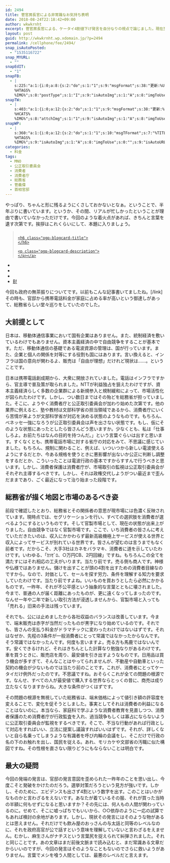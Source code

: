 ```yaml
---
id: 2494
title: 菅官房長官による非常識なお気持ち表明
date: 2018-08-24T22:18:42+09:00
author: wkwkrnht
excerpt: 菅官房長官による、ケータイ4割値下げ発言を自分なりの視点で論じました。現在至るまでの経緯も復習しつつ、政府が今までしてきた愚行を斬り捨てます。
layout: post
guid: http://wkwkrnht.wp.xdomain.jp/?p=2494
permalink: /cellphone/fee/2494/
snap_isAutoPosted:
  - "1535116722"
snap_MYURL:
  - ""
snapEdIT:
  - "1"
snapFB:
  - |
    s:225:"a:1:{i:0;a:8:{s:2:"do";s:1:"1";s:9:"msgFormat";s:38:"更新:%URL% - %TITLE%
    %HTAGS%
    %IMG%";s:8:"postType";s:1:"I";s:9:"isAutoImg";s:1:"A";s:8:"imgToUse";s:0:"";s:9:"isAutoURL";s:1:"A";s:8:"urlToUse";s:0:"";s:4:"doFB";i:0;}}";
snapTW:
  - |
    s:403:"a:1:{i:0;a:12:{s:2:"do";s:1:"1";s:9:"msgFormat";s:38:"更新:%TITLE% - %URL%
    %HCATS%
    %IMG%";s:8:"attchImg";s:1:"1";s:9:"isAutoImg";s:1:"A";s:8:"imgToUse";s:0:"";s:9:"isAutoURL";s:1:"A";s:8:"urlToUse";s:0:"";s:4:"doTW";i:0;s:8:"isPosted";s:1:"1";s:4:"pgID";s:19:"1032980672225243140";s:7:"postURL";s:55:"https://twitter.com/wkwkrnht/status/1032980672225243140";s:5:"pDate";s:19:"2018-08-24 13:19:18";}}";
snapWP:
  - |
    s:360:"a:1:{i:0;a:12:{s:2:"do";s:1:"1";s:10:"msgTFormat";s:7:"%TITLE%";s:9:"msgFormat";s:21:"%URL%
    %HTAGS%
    %IMG%";s:9:"isAutoImg";s:1:"A";s:8:"imgToUse";s:0:"";s:9:"isAutoURL";s:1:"A";s:8:"urlToUse";s:0:"";s:4:"doWP";i:0;s:8:"isPosted";s:1:"1";s:4:"pgID";s:3:"840";s:7:"postURL";s:37:"https://wkwkrnht.wordpress.com/?p=840";s:5:"pDate";s:19:"2018-08-24 13:19:18";}}";
categories:
  - 料金
tags:
  - MNO
  - 公正取引委員会
  - 消費者
  - 消費者庁
  - 総務省
  - 菅義偉
  - 首相官邸
---
```

やっぱり、ちゃんと形に残るようにくさしておかないとなぁ。ということで、半年ぶりに書いています。というか、その間、リアルが忙しかったということが理由で書いていなかっただけです。今回のような着火点があれば、きちんと言葉を遺す次第です。挨拶はこれくらいにして、本題に入りましょう。

<div class="ogp-blogcard">
  <blockquote cite="https://www3.nhk.or.jp/news/html/20180821/k10011584591000.html">
    <img class="ogp-blogcard-img" src="" /> <a href="https://www3.nhk.or.jp/news/html/20180821/k10011584591000.html" target="_blank" rel="noopener" tabindex="0" title="" class="ogp-blogcard-info"> 
    
    <h6 class="ogp-blogcard-title">
    </h6>
    
    <p class="ogp-blogcard-description">
    </p></a>
  </blockquote>
  
  <ul class="ogp-blogcard-share">
    <li>
      <a href="https://twitter.com/share?url=https%3A%2F%2Fwww3.nhk.or.jp%2Fnews%2Fhtml%2F20180821%2Fk10011584591000.html&text=" target="_blank" rel="noopener" tabindex="0" class="fab fa-twitter" title="Twitterへ共有する"></a>
    </li>
    <li>
      <a href="http://www.facebook.com/share.php?u=https%3A%2F%2Fwww3.nhk.or.jp%2Fnews%2Fhtml%2F20180821%2Fk10011584591000.html" target="_blank" rel="noopener" tabindex="0" class="fab fa-facebook-f" title="facebookrへ共有する"></a>
    </li>
    <li>
      <a href="http://getpocket.com/edit?url=https%3A%2F%2Fwww3.nhk.or.jp%2Fnews%2Fhtml%2F20180821%2Fk10011584591000.html&title=" target="_blank" rel="noopener" tabindex="0" class="fab fa-get-pocket" title="pocketへ共有する"></a>
    </li>
    <li>
      <a href="http://b.hatena.ne.jp/add?mode=confirm&url=https%3A%2F%2Fwww3.nhk.or.jp%2Fnews%2Fhtml%2F20180821%2Fk10011584591000.html&title=" target="_blank" rel="noopener" tabindex="0" title="はてブへ共有する"> B! </a>
    </li>
  </ul>
</div>

今回も政府の無茶振りについてです。<a href="http://wkwkrnht.wp.xdomain.jp/uncategorized/236" title="" target="_blank" rel="noopener"></a>以前もこんな記事書いてましたね。[/link]その時も、官邸から携帯電話料金が家庭に占める率が高いという御達しがあって、総務省らしい堂々巡りをしていたのでした。

## 大前提として

日本は、移動体通信事業において国有企業はありません。また、統制経済を敷いているわけでもありません。資本主義経済の中で自由競争をすることが基本です。ただ、移動体通信の基礎である電波資源の管理は、国が行っています。また、企業と個人の関係を対等にする役割も国にはあります。言い換えると、インフラは国の意向が関わるよ、販売は「自由が理想」だけれど現状は……。ということです。

日本は携帯電話創成期から、大衆に開放されていました。電話はインフラですから、官主導で普及策が取られました。NTTが利益独占を狙えたわけですが、資本主義経済らしく多数の企業群による新規参入と規制緩和によって、市場活性化が図られたわけです。しかし、つい数日まではその殆どを総務省が担っていました。そこに、ようやく消費者庁と公正取引委員会が加わり始めた次第です。他の業界に例えると、塾や教材は文部科学省の担当領域であるから、消費者庁にいくら苦情が来ようが文部科学省が対応を決める状態のようなものです。もちろん、ベネッセ一強になろうが公正取引委員会は声を出さない状態です。もし、仮にそのような状態にあったとしたら皆さんどう思いますか。少なくとも、私は「仕事しろよ。お前たちはなんの目的を持つんだ。」という言葉ぐらいは出すと思います。すくなくとも、携帯電話市場に対する省庁の対応をみて、不思議に感じていました。もちろん、規制に関わること、例えば、いついつから新しい電波使えるようにするだとか、今ある規格を使うときに悪影響が出ないか公正に判断し調整をするだとか、こういったことは電波行政の基本ですからすすんで行うべきと思います。しかし、消費者保護は消費者庁が、市場取引の監視は公正取引委員会がそれぞれ主導するべきです。しかし、それは政権交代しようがつい最近まで歪んだままであり、ごく最近になって治り始まった段階です。

## 総務省が描く地図と市場のあるべき姿

前段で確認したとおり、総務省とその関係者の意思が現市場には色濃く反映されています。現時点では、セグリケーションを行い、すべての選択肢を消費者が選べるようにするというものです。そして官製市場として、現在の状態が出来上がりました。自由競争ではなく官製市場です。ここで、いち消費者の皆さんに考えていただきたいのは、収入にかかわらず最新高級機極上サービスが使える世界と収入によってサービスが別れている世界です。皆さんが望むのは言うまでもなく前者です。だからこそ、大手3社はカネをバラマキ、消費者に道を示していたわけです。いわゆる、「ｶﾂｾﾞﾛ、○万円CB、2円回線」ですね。もちろんこの全てを満たすにはそれ相応の工夫がいります。当たり前です。売る側も商人です。神様や仏様ではありません。儲けを出すことが頭の4割を出すための消費者目線なのですから。なので、対価として、セールを探す労力、条件を理解する知力を要求していたわけです。当たり前ですよね。いいものを買おうとしたら必然にかかるものです。一昨年、それが不公平感という抽象的な言葉とともに壊されました。今まで、普通の人が届く距離にあったものが、更に遠くなってしまったのです。なんせ一年や二年で新しい取引方法が浸透しませんから、官製市場と入っても「売れる」旧来の手法は残っています。

それでも、公には止めましたから各社収益のバランスは改善しています。今まで、端末販売は赤字が当然だったものが黒字になり始めているのです。それでも、皆さんの支払う料金がドラマチックに変わったわけではないはずです。それはなぜか、先程の3条件が一般消費者にとって常識ではなかったからなんです。そう常識ではなかったんです。何度も言いますよ。売る方も馬鹿ではないんです。安くできるけれど、それはきちんとした計算なり勉強なりがあるわけです。車を買うときに、販売店を周り、最安値を引き出すようなものです。日用品は買う機会が多すぎて、そんなことはやってられませんが、不動産や自動車といった契約の機会が少ないものでは当たり前のことです。これが、消費者にとってケータイだけ例外だったのです。不思議ですね。おそらくこれが全ての問題の根源です。なんせ、すべての人が最安値で購入する世界ならとっくの昔に、商売は成り立たなくなりますからね。大きな条件がつくはずです。

その問題の根源を無視していた総務省は、端末価格によって値引き額の許容度を変えることで、変化を促そうとしました。事実としてそれは消費者の利益になることはないのに。本当なら、家庭科で学ぶような消費者教育を見直しつつ、消費者保護のため消費者庁が行政監査を入れ、過当競争もしくは寡占にならないように公正取引委員会が監視をするべきです。そこで、不当な行動があれば行政として対応をすればいい、立法に提案し議論すればいいはずです。それが、詳しくないと自ら名乗ってしまうような有識者を呼び内輪の会議をし、そこだけで行政の名の下のお触れを出し、国民を従える。あれ、モリカケや文部省の汚職に似た構図ですね。その性根を直さない限りどうにもならないことは明白です。

## 最大の疑問

今回の発端の発言は、官邸の発言意図を歪められた一昨年のことを思い出し、今度こそと発破をかけたのだろう。選挙対策だろうという見方が強いです。しかし、そのために、エビデンスも出さず4割という数字を出す。このことはいかがなものかと言わざるをえないです。あなたが着ているその服、それが買った当時の半額に何もせずになると思いますか？その先には、何人もの人間が関わっているのに。せめて、そこに嘘っぱちでもいいから、○○依存のように一応の試算でもあれば検討の余地があります。しかし、現状その発言にはそのような物があるとは思えません。それだけでも飲み屋のおっさんの与太話と同等のレベルなのに、それを政府高官が公で話すという意味を理解していないと言わざるをえません。むかし、麻生さんがナチスという言葉尻を捉えられて糾弾されました。それと同じことです。あの文章はまだ前後文脈まで読み込むと、まだ常識ある文章だからいいのですが、今回の発言はそのようなこともないのでさらに救いようがありません。言葉でメシを喰う人間としては、最悪のレベルだと言えます。